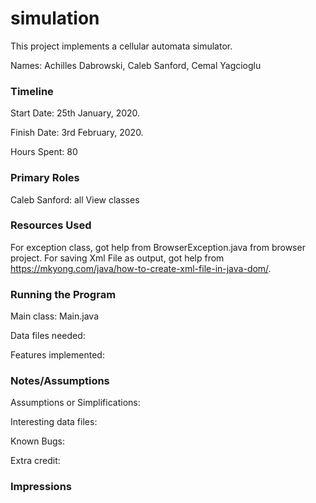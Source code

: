 simulation
====

This project implements a cellular automata simulator.

Names: Achilles Dabrowski, Caleb Sanford, Cemal Yagcioglu

### Timeline

Start Date: 25th January, 2020.

Finish Date: 3rd February, 2020.

Hours Spent: 80 

### Primary Roles
Caleb Sanford: all View classes

### Resources Used
For exception class, got help from BrowserException.java from browser project.
For saving Xml File as output, got help from https://mkyong.com/java/how-to-create-xml-file-in-java-dom/. 


### Running the Program

Main class: Main.java

Data files needed: 

Features implemented:



### Notes/Assumptions

Assumptions or Simplifications:

Interesting data files:

Known Bugs:

Extra credit:


### Impressions

